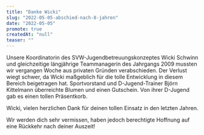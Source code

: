 ```yaml
---
title: "Danke Wicki"
slug: "2022-05-05-abschied-nach-8-jahren"
date: "2022-05-05"
promote: true
createdAt: "null"
teaser: ""
---
```

Unsere Koordinatorin des SVW-Jugendbetreuungskonzeptes Wicki Schwinn und gleichzeitige längjährige Teammanagerin des Jahrgangs 2009 mussten wir vergangen Woche aus privaten Gründen verabschieden. Der Verlust wiegt schwer, da Wicki maßgeblich für die tolle Entwicklung in diesem Bereich beigetragen hat. Sportvorstand und D-Jugend-Trainer Björn Kittelmann überreichte Blumen und einen Gutschein. Von ihrer D-Jugend gab es einen tollen Präsentkorb.



Wicki, vielen herzlichen Dank für deinen tollen Einsatz in den letzten Jahren.


Wir werden dich sehr vermissen, haben jedoch berechtigte Hoffnung auf eine Rückkehr nach deiner Auszeit!
